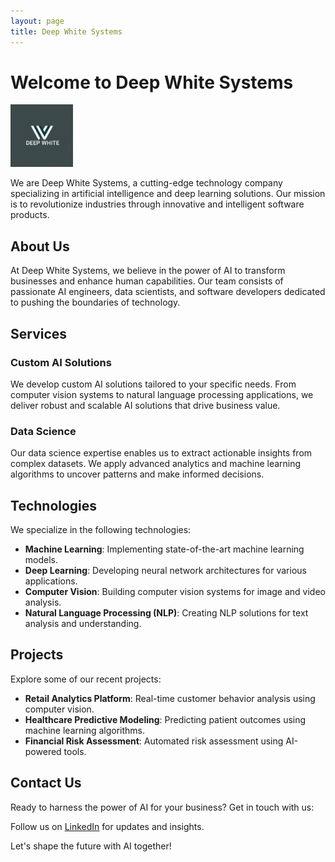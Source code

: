 ```yaml
---
layout: page 
title: Deep White Systems
---
```

# Welcome to Deep White Systems

<!-- Adjust the size of the logo using HTML -->
<img src="/DeepWhitelogo.png" alt="Deep White Systems Logo" width="100" height="auto">




We are Deep White Systems, a cutting-edge technology company specializing in artificial intelligence and deep learning solutions. Our mission is to revolutionize industries through innovative and intelligent software products.

## About Us

At Deep White Systems, we believe in the power of AI to transform businesses and enhance human capabilities. Our team consists of passionate AI engineers, data scientists, and software developers dedicated to pushing the boundaries of technology.

## Services


### Custom AI Solutions

We develop custom AI solutions tailored to your specific needs. From computer vision systems to natural language processing applications, we deliver robust and scalable AI solutions that drive business value.

### Data Science

Our data science expertise enables us to extract actionable insights from complex datasets. We apply advanced analytics and machine learning algorithms to uncover patterns and make informed decisions.

## Technologies

We specialize in the following technologies:

- **Machine Learning**: Implementing state-of-the-art machine learning models.
- **Deep Learning**: Developing neural network architectures for various applications.
- **Computer Vision**: Building computer vision systems for image and video analysis.
- **Natural Language Processing (NLP)**: Creating NLP solutions for text analysis and understanding.

## Projects

Explore some of our recent projects:

- **Retail Analytics Platform**: Real-time customer behavior analysis using computer vision.
- **Healthcare Predictive Modeling**: Predicting patient outcomes using machine learning algorithms.
- **Financial Risk Assessment**: Automated risk assessment using AI-powered tools.

## Contact Us

Ready to harness the power of AI for your business? Get in touch with us:


Follow us on [LinkedIn](https://www.linkedin.com/deepwhitesystems) for updates and insights.

Let's shape the future with AI together!
